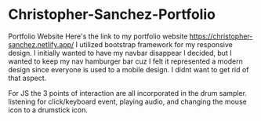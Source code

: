 # Christopher-Sanchez-Portfolio

Portfolio Website
Here's the link to my portfolio website https://christopher-sanchez.netlify.app/
I utilized bootstrap framework for my responsive design. I initially wanted to have my navbar disappear I decided, but I wanted to keep my nav hamburger bar cuz I felt it represented a modern design since everyone is used to a mobile design. I didnt want to get rid of that aspect.

For JS the 3 points of interaction are all incorporated in the drum sampler. listening for click/keyboard event, playing audio, and changing the mouse icon to a drumstick icon.
